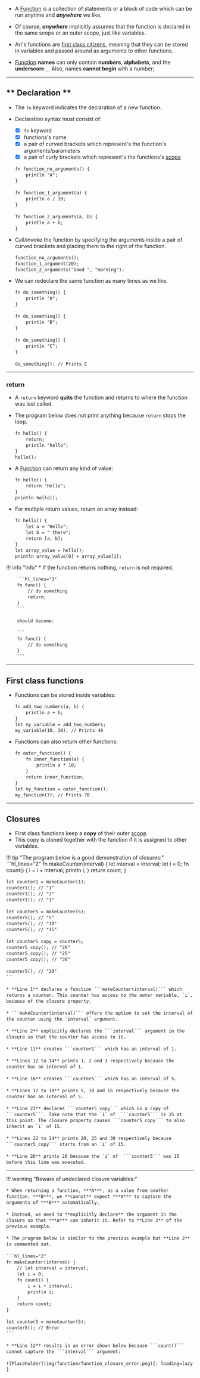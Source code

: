 
* A [Function](../function) is a collection of statements or a block of code which can be run anytime and ***anywhere*** we like.
* Of course, ***anywhere*** implicitly assumes that the function is declared in the same scope or an outer scope, just like variables.
* Ari's functions are [first class citizens](https://en.wikipedia.org/wiki/First-class_function), meaning that they can be stored in variables and passed around as arguments to other functions.

* [Function](../function) **names** can only contain **numbers**, **alphabets**, and the **underscore** `_`. Also, names **cannot begin** with a number; 

***
## ** Declaration **

* The ```fn``` keyword indicates the declaration of a new function.
* Declaration syntax must consist of:
    * [x] ```fn``` keyword
    * [x] functions's name
    * [x] a pair of curved brackets which represent's the function's arguments/parameters
    * [x] a pair of curly brackets which represent's the functions's [scope](../variable#block-scoping-and-shadowing)
    ```
    fn function_no_arguments() {
        println "A";
    }

    fn function_1_argument(a) {
        println a / 10;
    }

    fn function_2_arguments(a, b) {
        println a + b;
    }
    ```

* Call/invoke the function by specifying the arguments inside a pair of curved brackets and placing them to the right of the function.
    
    ```
    function_no_arguments();
    function_1_argument(20);
    function_2_arguments("Good ", "morning");
    ```

* We can redeclare the same function as many times as we like.

    ```
    fn do_something() {
        println "A";
    }

    fn do_something() {
        println "B";
    }

    fn do_something() {
        println "C";
    }

    do_something(); // Prints C
    ```

***
### **return**

* A ```return``` keyword **quits** the function and returns to where the function was last called.
* The program below does not print anything because ```return``` stops the loop.

    ```hl_lines="2"
    fn hello() {
        return;
        println "hello";
    }
    hello();
    ```

* A [Function](../function) can return any kind of value:

    ```hl_lines="2"
    fn hello() {
        return "Hello";
    }
    println hello();
    ```

* For multiple return values, return an array instead:

    ```hl_lines="4"
    fn hello() {
        let a = "Hello";
        let b = " there";
        return [a, b];
    }
    let array_value = hello();
    println array_value[0] + array_value[1];
    ```

!!! info "Info"
    * If the function returns nothing, ```return``` is not required.

        ```hl_lines="3"
        fn func() {
            // do something
            return;
        }
        ```

        should become:

        ```
        fn func() {
            // do something
        }
        ```

***
## **First class functions**

* Functions can be stored inside variables:

    ```
    fn add_two_numbers(a, b) {
        println a + b;
    }
    let my_variable = add_two_numbers;
    my_variable(10, 30); // Prints 40
    ```

* Functions can also return other functions:

    ```
    fn outer_function() {
        fn inner_function(a) {
            println a * 10;
        }
        return inner_function;
    }
    let my_function = outer_function();
    my_function(7); // Prints 70
    ```

***
## **Closures**

* First class functions keep a **copy** of their outer [scope](../variable#block-scoping-and-shadowing).
* This copy is cloned together with the function if it is assigned to other variables.

!!! tip "The program below is a good demonstration of closures:"
    ```hl_lines="2"
    fn makeCounter(interval) {
        let interval = interval;
        let i = 0;
        fn count() {
            i = i + interval;
            println i;
        }
        return count;
    }

    let counter1 = makeCounter(1);
    counter1(); // "1"
    counter1(); // "2"
    counter1(); // "3"

    let counter5 = makeCounter(5);
    counter5(); // "5"
    counter5(); // "10"
    counter5(); // "15"

    let counter5_copy = counter5;
    counter5_copy(); // "20"
    counter5_copy(); // "25"
    counter5_copy(); // "30"

    counter5(); // "20"
    ```

    * **Line 1** declares a function ```makeCounter(interval)``` which returns a counter. This counter has access to the outer variable, `i`, because of the closure property.
    
    * ```makeCounter(interval)``` offers the option to set the interval of the counter using the `interval` argument.
    
    * **Line 2** explicitly declares the ```interval``` argument in the closure so that the counter has access to it.
    
    * **Line 11** creates ```counter1``` which has an interval of 1.

    * **Lines 12 to 14** prints 1, 2 and 3 respectively because the counter has an interval of 1.

    * **Line 16** creates ```counter5``` which has an interval of 5.

    * **Lines 17 to 19** prints 5, 10 and 15 respectively because the counter has an interval of 5.

    * **Line 21** declares ```counter5_copy``` which is a copy of ```counter5```. Take note that the `i` of  ```counter5``` is 15 at this point. The closure property causes ```counter5_copy``` to also inherit an `i` of 15.

    * **Lines 22 to 24** prints 20, 25 and 30 respectively because ```counter5_copy``` starts from an `i` of 15.

    * **Line 26** prints 20 because the `i` of  ```counter5``` was 15 before this line was executed.

***
!!! warning "Beware of undeclared closure variables:"
   
    * When returning a function, ***A***, as a value from another function, ***B***, we **cannot** expect ***A*** to capture the arguments of ***B*** automatically.
    
    * Instead, we need to **explicitly declare** the argument in the closure so that ***A*** can inherit it. Refer to **Line 2** of the previous example.

    * The program below is similar to the previous example but **Line 2** is commented out.

    ```hl_lines="2"
    fn makeCounter(interval) {
        // let interval = interval;
        let i = 0;
        fn count() {
            i = i + interval;
            println i;
        }
        return count;
    }

    let counter5 = makeCounter(5);
    counter5(); // Error
    ```

    * **Line 12** results in an error shown below because ```count()``` cannot capture the ```interval``` argument:

    ![Placeholder](img/function/function_closure_error.png){: loading=lazy }

